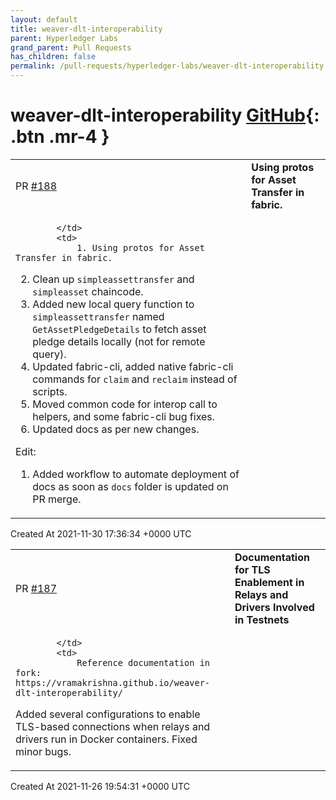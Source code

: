 ```yaml
---
layout: default
title: weaver-dlt-interoperability
parent: Hyperledger Labs
grand_parent: Pull Requests
has_children: false
permalink: /pull-requests/hyperledger-labs/weaver-dlt-interoperability
---
```


# weaver-dlt-interoperability <span class="fs-3 right-align">[GitHub](https://github.com/hyperledger-labs/weaver-dlt-interoperability){: .btn .mr-4 }</span>


<div>
    <table>
        <tr>
            <td>
                PR <a href="https://github.com/hyperledger-labs/weaver-dlt-interoperability/pull/188" class=".btn">#188</a>
            </td>
            <td>
                <b>
                    Using protos for Asset Transfer in fabric.
                </b>
            </td>
        </tr>
        <tr>
            <td>
                
            </td>
            <td>
                1. Using protos for Asset Transfer in fabric.
2. Clean up `simpleassettransfer` and `simpleasset` chaincode.
3. Added new local query function to `simpleassettransfer` named `GetAssetPledgeDetails` to fetch asset pledge details locally (not for remote query).
4. Updated fabric-cli, added native fabric-cli commands for `claim` and `reclaim` instead of scripts.
5. Moved common code for interop call to helpers, and some fabric-cli bug fixes.
6. Updated docs as per new changes.

Edit:
1. Added workflow to automate deployment of docs as soon as `docs` folder is updated on PR merge.
            </td>
        </tr>
    </table>
    <div class="right-align">
        Created At 2021-11-30 17:36:34 +0000 UTC
    </div>
</div>

<div>
    <table>
        <tr>
            <td>
                PR <a href="https://github.com/hyperledger-labs/weaver-dlt-interoperability/pull/187" class=".btn">#187</a>
            </td>
            <td>
                <b>
                    Documentation for TLS Enablement in Relays and Drivers Involved in Testnets
                </b>
            </td>
        </tr>
        <tr>
            <td>
                
            </td>
            <td>
                Reference documentation in fork: https://vramakrishna.github.io/weaver-dlt-interoperability/

Added several configurations to enable TLS-based connections when relays and drivers run in Docker containers.
Fixed minor bugs.
            </td>
        </tr>
    </table>
    <div class="right-align">
        Created At 2021-11-26 19:54:31 +0000 UTC
    </div>
</div>

